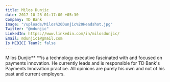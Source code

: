 ```yaml
---
title: Milos Dunjic
date: 2017-10-25 01:17:00 +05:30
Company: TD Bank
Image: "/uploads/Milos%20Dunjic%20Headshot.jpg"
Twitter: "@mdunjic"
LinkedIn: https://www.linkedin.com/in/milosdunjic/
Email: mdunjic1@gmail.com
Is MEDICI Team?: false
---
```


Milos Dunjic** **is a technology executive fascinated with and focused on payments innovation. He currently leads and is responsible for TD Bank's Payments Innovation practice. All opinions are purely his own and not of his past and current employers.